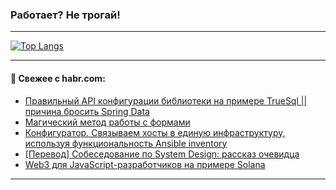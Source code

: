 ### Работает? Не трогай!

---
<!--
#### 🛠️ Technical stack:

![Java](https://img.shields.io/badge/Java-informational?logo=Oracle&style=flat&logoColor=white&color=FF4500)
![Kotlin](https://img.shields.io/badge/Kotlin-informational?logo=Kotlin&style=flat&logoColor=white&color=774D97)
![TS](https://img.shields.io/badge/TypeScript-informational?logo=typeScript&style=flat&logoColor=black&color=017acc)
![Python](https://img.shields.io/badge/Python-informational?logo=Python&style=flat&logoColor=black&color=ffdd54) <br>
![Spring](https://img.shields.io/badge/Spring-informational?logo=Spring&style=flat&logoColor=white&color=6DB33F) 
![SpringBoot](https://img.shields.io/badge/SpringBoot-informational?logo=SpringBoot&style=flat&logoColor=white&color=6DB33F)
![Nest](https://img.shields.io/badge/NestJS-informational?logo=NestJS&style=flat&logoColor=white&color=E0234E) 
![NodeJS](https://img.shields.io/badge/NodeJS-informational?logo=node.js&style=flat&logoColor=white&color=70A760)<br>
![PostgreSQL](https://img.shields.io/badge/PostgreSQL-informational?logo=PostgreSQL&style=flat&logoColor=white&color=DAA520)
![MongoDB](https://img.shields.io/badge/MongoDB-informational?logo=MongoDB&style=flat&logoColor=white&color=870000)
![Apache](https://img.shields.io/badge/Apache-informational?logo=apache&style=flat&logoColor=white&color=f74e28)

___ 
-->

<!--- #### 🛠️ : --->

[![Top Langs](https://github-readme-stats-82jvfl3w3-advtsettinggmailcoms-projects.vercel.app/api/top-langs/?username=zloylis&langs_count=10&hide_title=true&title_color=e6edf3&size_weight=0.5&count_weight=0.5&layout=compact&hide_progress=true&hide_border=true&theme=dracula)](https://github.com/zloylis)

<!---


####  :octocat:&nbsp;&nbsp; Статистика:

![GitHub stats](https://github-readme-stats-u2qms2cxw-advtsettinggmailcoms-projects.vercel.app/api?username=zloylis&show_icons=true&hide_border=true&theme=dracula&title_color=e6edf3&include_all_commits=true&count_private=true&hide_rank=false&hide_title=true&rank_icon=github)
-->
---

#### 💬 Свежее с habr.com:

<!-- BLOG-POST-LIST:START -->
- [Правильный API конфигурации библиотеки на примере TrueSql || причина бросить Spring Data](https://habr.com/ru/articles/884650/?utm_source=habrahabr&utm_medium=rss&utm_campaign=884650)
- [Магический метод работы с формами](https://habr.com/ru/companies/sibur_official/articles/875372/?utm_source=habrahabr&utm_medium=rss&utm_campaign=875372)
- [Конфигуратор. Связываем хосты в единую инфраструктуру, используя функциональность Ansible inventory](https://habr.com/ru/companies/pt/articles/884526/?utm_source=habrahabr&utm_medium=rss&utm_campaign=884526)
- [[Перевод] Собеседование по System Design: рассказ очевидца](https://habr.com/ru/companies/piter/articles/883962/?utm_source=habrahabr&utm_medium=rss&utm_campaign=883962)
- [Web3 для JavaScript-разработчиков на примере Solana](https://habr.com/ru/companies/jugru/articles/884574/?utm_source=habrahabr&utm_medium=rss&utm_campaign=884574)
<!-- BLOG-POST-LIST:END -->

---
